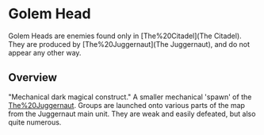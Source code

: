 # Golem Head

Golem Heads are enemies found only in [The%20Citadel](The Citadel). They are produced by [The%20Juggernaut](The Juggernaut), and do not appear any other way.
## Overview

"Mechanical dark magical construct."
A smaller mechanical 'spawn' of the [The%20Juggernaut](Juggernaut). Groups are launched onto various parts of the map from the Juggernaut main unit. They are weak and easily defeated, but also quite numerous.